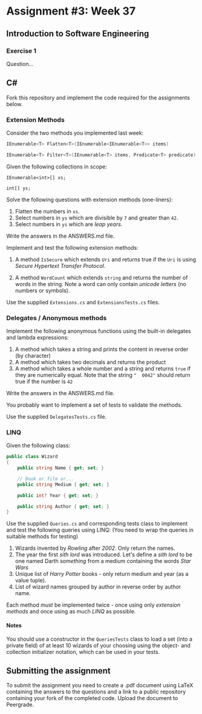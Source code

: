# Assignment #3: Week 37

## Introduction to Software Engineering

### Exercise 1

Question...

## C&#35;

Fork this repository and implement the code required for the assignments below.

### Extension Methods

Consider the two methods you implemented last week:

```csharp
IEnumerable<T> Flatten<T>(IEnumerable<IEnumerable<T>> items)

IEnumerable<T> Filter<T>(IEnumerable<T> items, Predicate<T> predicate)
```

Given the following collections in scope:

```
IEnumerable<int>[] xs;

int[] ys;
```

Solve the following questions with extension methods (one-liners):

1. Flatten the numbers in `xs`.
2. Select numbers in `ys` which are divisible by `7` and greater than `42`.
3. Select numbers in `ys` which are *leap years*.  

Write the answers in the ANSWERS.md file.

Implement and test the following extension methods:

1. A method `IsSecure` which extends `Uri` and returns true if the `Uri` is using *Secure Hypertext Transfer Protocol*.

2. A method `WordCount` which extends `string` and returns the number of words in the string. Note a word can only contain *unicode letters* (no numbers or symbols).

Use the supplied `Extensions.cs` and `ExtensionsTests.cs` files.

### Delegates / Anonymous methods

Implement the following anonymous functions using the built-in delegates and lambda expressions: 

1. A method which takes a string and prints the content in reverse order (by character)
2. A method which takes two decimals and returns the product
3. A method which takes a whole number and a string and returns `true` if they are numerically equal. Note that the string `"  0042"` should return true if the number is `42`

Write the answers in the ANSWERS.md file.

You probably want to implement a set of tests to validate the methods.

Use the supplied `DelegatesTests.cs` file. 

### LINQ

Given the following class:

```csharp
public class Wizard
{
    public string Name { get; set; }

    // Book or film or...
    public string Medium { get; set; }

    public int? Year { get; set; }

    public string Author { get; set; }
}
```

Use the supplied `Queries.cs` and corresponding tests class to implement and test the following queries using LINQ:
(You need to wrap the queries in suitable methods for testing)

1. Wizards invented by *Rowling* after *2002*. Only return the names.
2. The year the first *sith lord* was introduced. Let's define a *sith lord* to be one named Darth *something* from a medium containing the words *Star Wars*
3. Unique list of *Harry Potter* books - only return medium and year (as a value tuple). 
4. List of wizard names grouped by author in reverse order by author name.

Each method *must* be implemented twice - once using only *extension methods* and once using as much *LINQ* as possible.

#### Notes
You should use a constructor in the `QueriesTests` class to load a set (into a private field) of at least 10 wizards of your choosing using the object- and collection initializer notation, which can be used in your tests.

## Submitting the assignment

To submit the assignment you need to create a .pdf document using LaTeX containing the answers to the questions and a link to a public repository containing your fork of the completed code.
Upload the document to Peergrade.
